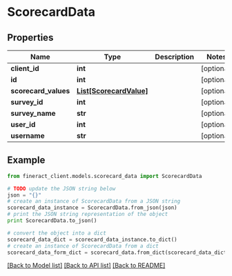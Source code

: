 # ScorecardData


## Properties

Name | Type | Description | Notes
------------ | ------------- | ------------- | -------------
**client_id** | **int** |  | [optional] 
**id** | **int** |  | [optional] 
**scorecard_values** | [**List[ScorecardValue]**](ScorecardValue.md) |  | [optional] 
**survey_id** | **int** |  | [optional] 
**survey_name** | **str** |  | [optional] 
**user_id** | **int** |  | [optional] 
**username** | **str** |  | [optional] 

## Example

```python
from fineract_client.models.scorecard_data import ScorecardData

# TODO update the JSON string below
json = "{}"
# create an instance of ScorecardData from a JSON string
scorecard_data_instance = ScorecardData.from_json(json)
# print the JSON string representation of the object
print ScorecardData.to_json()

# convert the object into a dict
scorecard_data_dict = scorecard_data_instance.to_dict()
# create an instance of ScorecardData from a dict
scorecard_data_form_dict = scorecard_data.from_dict(scorecard_data_dict)
```
[[Back to Model list]](../README.md#documentation-for-models) [[Back to API list]](../README.md#documentation-for-api-endpoints) [[Back to README]](../README.md)


